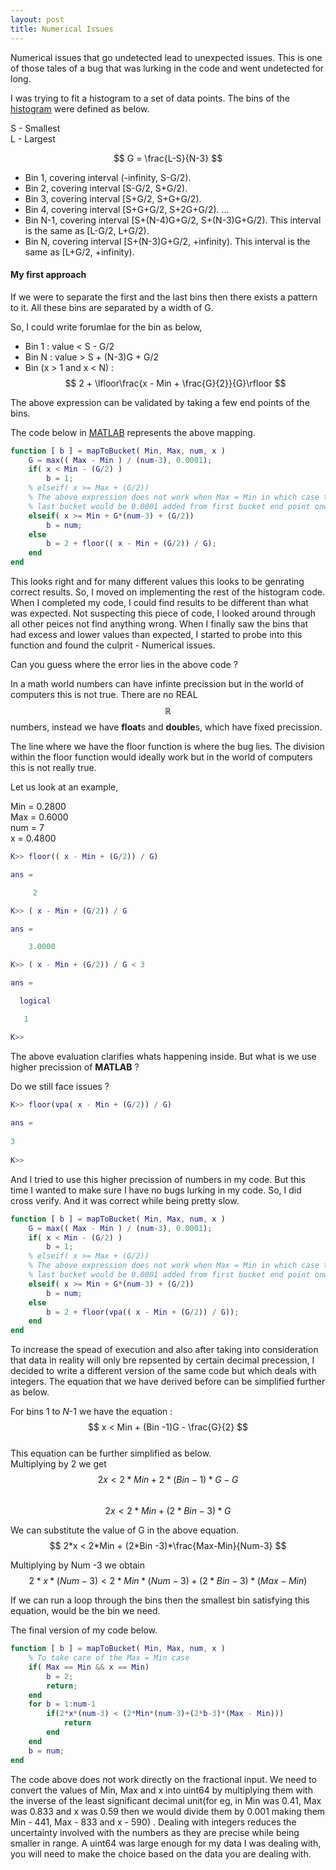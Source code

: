 ```yaml
---
layout: post
title: Numerical Issues
---
```


Numerical issues that go undetected lead to unexpected issues. This is one of those tales of a bug that was lurking in the code and went undetected for long.

I was trying to fit a histogram to a set of data points. The bins of the [histogram](https://en.wikipedia.org/wiki/Histogram) were defined as below.

S - Smallest  
L - Largest  
  
$$ G = \frac{L-S}{N-3} $$

* Bin 1, covering interval (-infinity, S-G/2).
* Bin 2, covering interval [S-G/2, S+G/2).
* Bin 3, covering interval [S+G/2, S+G+G/2).
* Bin 4, covering interval [S+G+G/2, S+2G+G/2).
...
* Bin N-1, covering interval [S+(N-4)G+G/2, S+(N-3)G+G/2). This interval is the same as [L-G/2, L+G/2).
* Bin N, covering interval [S+(N-3)G+G/2, +infinity). This interval is the same as [L+G/2, +infinity).

#### My first approach
If we were to separate the first and the last bins then there exists a pattern to it. All these bins are  separated by a width of G.  
  
So, I could write forumlae for the bin as below,  

* Bin 1 : value < S - G/2
* Bin N : value > S + (N-3)G + G/2
* Bin (x > 1 and x < N) : $$ 2 + \lfloor\frac{x - Min + \frac{G}{2}}{G}\rfloor $$

The above expression can be validated by taking a few end points of the bins.

The code below in [MATLAB](https://en.wikipedia.org/wiki/MATLAB) represents the above mapping.
``` matlab
function [ b ] = mapToBucket( Min, Max, num, x )
    G = max(( Max - Min ) / (num-3), 0.0001);
    if( x < Min - (G/2) )
    	b = 1;
    % elseif( x >= Max + (G/2))
    % The above expression does not work when Max = Min in which case the
    % last bucket would be 0.0001 added from first bucket end point onwards
    elseif( x >= Min + G*(num-3) + (G/2))
    	b = num;
    else
    	b = 2 + floor(( x - Min + (G/2)) / G);
    end
end
```

This looks right and for many different values this looks to be genrating correct results. So, I moved on implementing the rest of the histogram code. When I completed my code, I could find results to be different than what was expected. Not suspecting this piece of code, I looked around through all other peices not find anything wrong. When I finally saw the bins that had excess and lower values than expected, I started to probe into this function and found the culprit - Numerical issues.  

Can you guess where the error lies in the above code ?
  
In a math world numbers can have infinte precission but in the world of computers this is not true. There are no REAL $$\mathbb{R}$$ numbers, instead we have **float**s and **double**s, which have fixed precission.

The line where we have the floor function is where the bug lies. The division within the floor function would ideally work but in the world of computers this is not really true.

Let us look at an example,  

Min = 0.2800  
Max = 0.6000  
num = 7  
x   = 0.4800  

``` matlab 
K>> floor(( x - Min + (G/2)) / G)

ans =

     2

K>> ( x - Min + (G/2)) / G

ans =

    3.0000

K>> ( x - Min + (G/2)) / G < 3

ans =

  logical

   1

K>>
```

The above evaluation clarifies whats happening inside. But what is we use higher precission of **MATLAB** ?  

Do we still face issues ?

```matlab
K>> floor(vpa( x - Min + (G/2)) / G)
 
ans =
 
3
 
K>>
```

And I tried to use this higher precission of numbers in my code. But this time I wanted to make sure I have no bugs lurking in my code. So, I did cross verify. And it was correct while being pretty slow.
``` matlab
function [ b ] = mapToBucket( Min, Max, num, x )
    G = max(( Max - Min ) / (num-3), 0.0001);
    if( x < Min - (G/2) )
    	b = 1;
    % elseif( x >= Max + (G/2))
    % The above expression does not work when Max = Min in which case the
    % last bucket would be 0.0001 added from first bucket end point onwards
    elseif( x >= Min + G*(num-3) + (G/2))
    	b = num;
    else
    	b = 2 + floor(vpa(( x - Min + (G/2)) / G));
    end
end
```

To increase the spead of execution and also after taking into consideration that data in reality will only bre repsented by certain decimal precession, I decided to write a different version of the same code but which deals with integers. The equation that we have derived before can be simplified further as below.

For bins 1 to *N*-1 we have the equation : $$ x < Min + (Bin -1)G - \frac{G}{2} $$  
This equation can be further simplified as below.  
Multiplying by 2 we get  
$$
2x < 2*Min + 2*(Bin-1)*G - G
$$  
$$
2x < 2*Min + (2*Bin -3)*G
$$  
  
We can substitute the value of G in the above equation.  
$$
2*x < 2*Min + (2*Bin -3)*\frac{Max-Min}{Num-3}
$$  
  
Multiplying by Num -3 we obtain  
$$
2*x*(Num-3) < 2*Min*(Num-3) + (2*Bin -3)*(Max-Min)
$$  
  
If we can run a loop through the bins then the smallest bin satisfying this equation, would be the bin we need.  
  
The final version of my code below.
``` matlab
function [ b ] = mapToBucket( Min, Max, num, x )
    % To take care of the Max = Min case
    if( Max == Min && x == Min)
        b = 2;
        return;
    end
    for b = 1:num-1
        if(2*x*(num-3) < (2*Min*(num-3)+(2*b-3)*(Max - Min)))
            return
        end
    end
    b = num;
end
```
  
The code above does not work directly on the fractional input. We need to convert the values of Min, Max and x into uint64 by multiplying them with the inverse of the least significant decimal unit(for eg, in Min was 0.41, Max was 0.833 and x was 0.59 then we would divide them by 0.001 making them Min - 441, Max - 833 and x - 590) . Dealing with integers reduces the uncertainty involved with the numbers as they are precise while being smaller in range. A uint64 was large enough for my data I was dealing with, you will need to make the choice based on the data you are dealing with.
